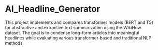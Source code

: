 # AI_Headline_Generator
This project implements and compares transformer models (BERT and T5) for abstractive and extractive text summarization using the WikiHow dataset. The goal is to condense long-form articles into meaningful headlines while evaluating various transformer-based and traditional NLP methods.
